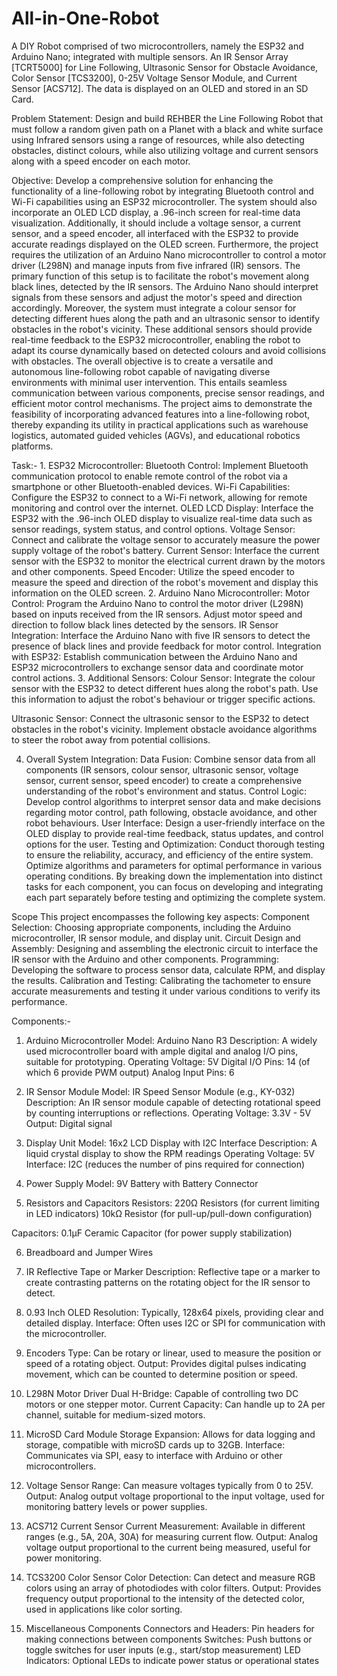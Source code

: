 # All-in-One-Robot
A DIY Robot comprised of two microcontrollers, namely the ESP32 and Arduino Nano; integrated with multiple sensors. An IR Sensor Array [TCRT5000] for Line Following, Ultrasonic Sensor for Obstacle Avoidance, Color Sensor [TCS3200], 0-25V Voltage Sensor Module, and Current Sensor [ACS712]. The data is displayed on an OLED and stored in an SD Card.

Problem Statement:
Design and build REHBER the Line Following Robot that must follow a random given path on a Planet with a black and white surface using Infrared sensors using a range of resources, while also detecting obstacles, distinct colours, while also utilizing voltage and current sensors along with a speed encoder on each motor. 

Objective:
Develop a comprehensive solution for enhancing the functionality of a line-following robot by integrating Bluetooth control and Wi-Fi capabilities using an ESP32 microcontroller. The system should also incorporate an OLED LCD display, a .96-inch screen for real-time data visualization. Additionally, it should include a voltage sensor, a current sensor, and a speed encoder, all interfaced with the ESP32 to provide accurate readings displayed on the OLED screen. 
Furthermore, the project requires the utilization of an Arduino Nano microcontroller to control a motor driver (L298N) and manage inputs from five infrared (IR) sensors. The primary function of this setup is to facilitate the robot's movement along black lines, detected by the IR sensors. The Arduino Nano should interpret signals from these sensors and adjust the motor's speed and direction accordingly. 
Moreover, the system must integrate a colour sensor for detecting different hues along the path and an ultrasonic sensor to identify obstacles in the robot's vicinity. These additional sensors should provide real-time feedback to the ESP32 microcontroller, enabling the robot to adapt its course dynamically based on detected colours and avoid collisions with obstacles. 
The overall objective is to create a versatile and autonomous line-following robot capable of navigating diverse environments with minimal user intervention. This entails seamless communication between various components, precise sensor readings, and efficient motor control mechanisms. The project aims to demonstrate the feasibility of incorporating advanced features into a line-following robot, thereby expanding its utility in practical applications such as warehouse logistics, automated guided vehicles (AGVs), and educational robotics platforms.



Task:-
    1. ESP32 Microcontroller: 
Bluetooth Control: Implement Bluetooth communication protocol to enable remote control of the robot via a smartphone or other Bluetooth-enabled devices. 
Wi-Fi Capabilities: Configure the ESP32 to connect to a Wi-Fi network, allowing for remote monitoring and control over the internet. 
OLED LCD Display: Interface the ESP32 with the .96-inch OLED display to visualize real-time data such as sensor readings, system status, and control options. 
Voltage Sensor: Connect and calibrate the voltage sensor to accurately measure the power supply voltage of the robot's battery. 
Current Sensor: Interface the current sensor with the ESP32 to monitor the electrical current drawn by the motors and other components. 
Speed Encoder: Utilize the speed encoder to measure the speed and direction of the robot's movement and display this information on the OLED screen. 
2. Arduino Nano Microcontroller: 
Motor Control: Program the Arduino Nano to control the motor driver (L298N) based on inputs received from the IR sensors. Adjust motor speed and direction to follow black lines detected by the sensors. 
IR Sensor Integration: Interface the Arduino Nano with five IR sensors to detect the presence of black lines and provide feedback for motor control. 
Integration with ESP32: Establish communication between the Arduino Nano and ESP32 microcontrollers to exchange sensor data and coordinate motor control actions. 
3. Additional Sensors: 
Colour Sensor: Integrate the colour sensor with the ESP32 to detect different hues along the robot's path. Use this information to adjust the robot's behaviour or trigger specific actions.

Ultrasonic Sensor: Connect the ultrasonic sensor to the ESP32 to detect obstacles in the robot's vicinity. Implement obstacle avoidance algorithms to steer the robot away from potential collisions. 

4. Overall System Integration: 
Data Fusion: Combine sensor data from all components (IR sensors, colour sensor, ultrasonic sensor, voltage sensor, current sensor, speed encoder) to create a comprehensive understanding of the robot's environment and status. 
Control Logic: Develop control algorithms to interpret sensor data and make decisions regarding motor control, path following, obstacle avoidance, and other robot behaviours. 
User Interface: Design a user-friendly interface on the OLED display to provide real-time feedback, status updates, and control options for the user. 
Testing and Optimization: Conduct thorough testing to ensure the reliability, accuracy, and efficiency of the entire system. Optimize algorithms and parameters for optimal performance in various operating conditions. 
By breaking down the implementation into distinct tasks for each component, you can focus on developing and integrating each part separately before testing and optimizing the complete system.
 
Scope
This project encompasses the following key aspects:
Component Selection: Choosing appropriate components, including the Arduino microcontroller, IR sensor module, and display unit.
Circuit Design and Assembly: Designing and assembling the electronic circuit to interface the IR sensor with the Arduino and other components.
Programming: Developing the software to process sensor data, calculate RPM, and display the results.
Calibration and Testing: Calibrating the tachometer to ensure accurate measurements and testing it under various conditions to verify its performance.





Components:-
1. Arduino Microcontroller
Model: Arduino Nano R3
Description: A widely used microcontroller board with ample digital and analog I/O pins, suitable for prototyping.
Operating Voltage: 5V
Digital I/O Pins: 14 (of which 6 provide PWM output)
Analog Input Pins: 6

2. IR Sensor Module
Model: IR Speed Sensor Module (e.g., KY-032)
Description: An IR sensor module capable of detecting rotational speed by counting interruptions or reflections.
Operating Voltage: 3.3V - 5V
Output: Digital signal
3. Display Unit
Model: 16x2 LCD Display with I2C Interface
Description: A liquid crystal display to show the RPM readings
Operating Voltage: 5V
Interface: I2C (reduces the number of pins required for connection)

4. Power Supply
Model: 9V Battery with Battery Connector

5. Resistors and Capacitors
Resistors:
220Ω Resistors (for current limiting in LED indicators)
10kΩ Resistor (for pull-up/pull-down configuration)


Capacitors:
0.1µF Ceramic Capacitor (for power supply stabilization)

6. Breadboard and Jumper Wires

7. IR Reflective Tape or Marker
Description: Reflective tape or a marker to create contrasting patterns on the rotating object for the IR sensor to detect.

8. 0.93 Inch OLED
Resolution: Typically, 128x64 pixels, providing clear and detailed display.
Interface: Often uses I2C or SPI for communication with the microcontroller.

9. Encoders
Type: Can be rotary or linear, used to measure the position or speed of a rotating object.
Output: Provides digital pulses indicating movement, which can be counted to determine position or speed.

10. L298N Motor Driver
Dual H-Bridge: Capable of controlling two DC motors or one stepper motor.
Current Capacity: Can handle up to 2A per channel, suitable for medium-sized motors.

11. MicroSD Card Module
Storage Expansion: Allows for data logging and storage, compatible with microSD cards up to 32GB.
Interface: Communicates via SPI, easy to interface with Arduino or other microcontrollers.


12. Voltage Sensor
Range: Can measure voltages typically from 0 to 25V.
Output: Analog output voltage proportional to the input voltage, used for monitoring battery levels or power supplies.

13. ACS712 Current Sensor
Current Measurement: Available in different ranges (e.g., 5A, 20A, 30A) for measuring current flow.
Output: Analog voltage output proportional to the current being measured, useful for power monitoring.

14. TCS3200 Color Sensor
Color Detection: Can detect and measure RGB colors using an array of photodiodes with color filters.
Output: Provides frequency output proportional to the intensity of the detected color, used in applications like color sorting.
15. Miscellaneous Components
Connectors and Headers:
Pin headers for making connections between components
Switches:
Push buttons or toggle switches for user inputs (e.g., start/stop measurement)
LED Indicators:
Optional LEDs to indicate power status or operational states
